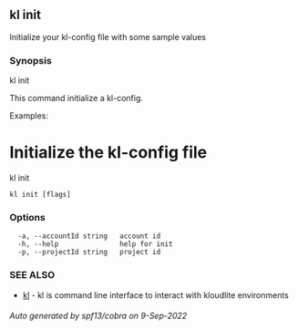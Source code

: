 ## kl init

Initialize your kl-config file with some sample values

### Synopsis

kl init

This command initialize a kl-config.

Examples:
  # Initialize the kl-config file
  kl init
	

```
kl init [flags]
```

### Options

```
  -a, --accountId string   account id
  -h, --help               help for init
  -p, --projectId string   project id
```

### SEE ALSO

* [kl](kl.md)	 - kl is command line interface to interact with kloudlite environments

###### Auto generated by spf13/cobra on 9-Sep-2022
